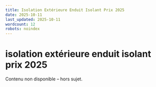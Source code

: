 ```yaml
---
title: Isolation Extérieure Enduit Isolant Prix 2025
date: 2025-10-11
last_updated: 2025-10-11
wordcount: 12
robots: noindex
---
```


# isolation extérieure enduit isolant prix 2025

Contenu non disponible – hors sujet.